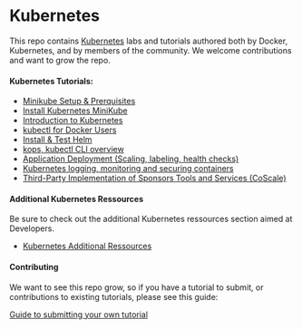 # Kubernetes

This repo contains [Kubernetes](https://kubernetes.io) labs and tutorials authored both by Docker, Kubernetes, and by members of the community. We welcome contributions and want to grow the repo.

#### Kubernetes Tutorials:

* [Minikube Setup & Prerquisites](https://kubernetes.io/docs/tasks/tools/install-minikube/)
* [Install Kubernetes MiniKube](https://kubernetes.io/docs/getting-started-guides/minikube/)
* [Introduction to Kubernetes](https://kubernetes.io/docs/tutorials/stateless-application/hello-minikube/)
* [kubectl for Docker Users](https://kubernetes.io/docs/reference/kubectl/docker-cli-to-kubectl/)
* [Install & Test Helm](/helm/quickstart-helm.md)
* [kops, kubectl CLI overview](https://kubernetes.io/docs/user-guide/walkthrough/)
* [Application Deployment (Scaling, labeling, health checks)](https://kubernetes.io/docs/user-guide/walkthrough/k8s201/)
* [Kubernetes logging, monitoring and securing containers](https://kubernetes.io/docs/tasks/debug-application-cluster/core-metrics-pipeline/)
* [Third-Party Implementation of Sponsors Tools and Services (CoScale)](quickstart-coscale.md)

#### Additional Kubernetes Ressources

Be sure to check out the additional Kubernetes ressources section aimed at Developers.

* [Kubernetes Additional Ressources](additional-ressources/)


#### Contributing

We want to see this repo grow, so if you have a tutorial to submit, or contributions to existing tutorials, please see this guide:

[Guide to submitting your own tutorial](contribute.md)
